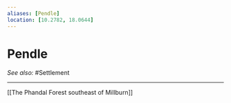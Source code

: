 ```yaml
---
aliases: [Pendle]
location: [10.2782, 18.0644]
---
```


# Pendle
*See also:* #Settlement 
___
[[The Phandal Forest southeast of Millburn]]